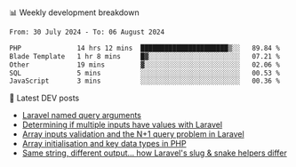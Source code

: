 📊 Weekly development breakdown
<!--START_SECTION:waka-->

```txt
From: 30 July 2024 - To: 06 August 2024

PHP              14 hrs 12 mins  ██████████████████████▒░░   89.84 %
Blade Template   1 hr 8 mins     █▓░░░░░░░░░░░░░░░░░░░░░░░   07.21 %
Other            19 mins         ▓░░░░░░░░░░░░░░░░░░░░░░░░   02.06 %
SQL              5 mins          ░░░░░░░░░░░░░░░░░░░░░░░░░   00.53 %
JavaScript       3 mins          ░░░░░░░░░░░░░░░░░░░░░░░░░   00.36 %
```

<!--END_SECTION:waka-->

📕 Latest DEV posts
<!-- BLOG-POST-LIST:START -->
- [Laravel named query arguments](https://dev.to/michaelvickersuk/laravel-named-query-arguments-28kd)
- [Determining if multiple inputs have values with Laravel](https://dev.to/michaelvickersuk/determining-if-multiple-inputs-have-values-with-laravel-km6)
- [Array inputs validation and the N+1 query problem in Laravel](https://dev.to/michaelvickersuk/array-inputs-validation-and-the-n1-query-problem-in-laravel-2agb)
- [Array initialisation and key data types in PHP](https://dev.to/michaelvickersuk/array-initialisation-and-key-data-types-in-php-1e5b)
- [Same string, different output... how Laravel&#39;s slug &amp; snake helpers differ](https://dev.to/michaelvickersuk/same-string-different-output-how-laravels-slug-snake-helpers-differ-1ccj)
<!-- BLOG-POST-LIST:END -->
